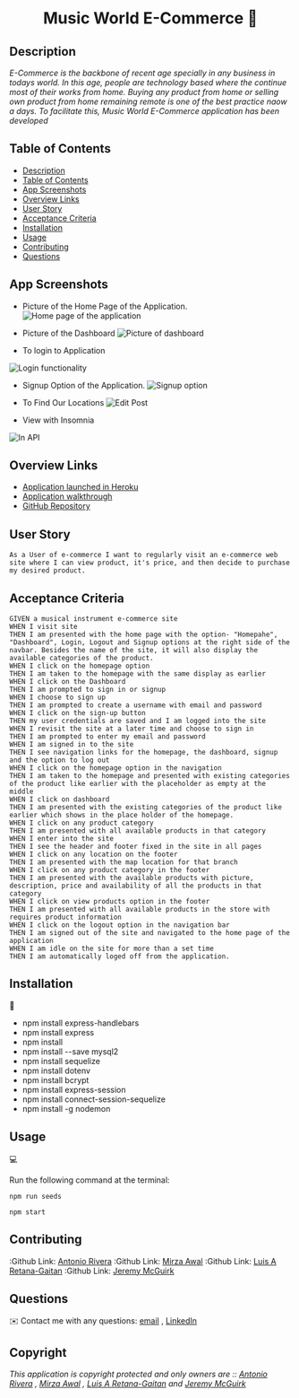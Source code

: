 <h1 align="center">Music World E-Commerce 👋</h1>

## Description

*E-Commerce is the backbone of recent age specially in any business in todays world. In this age, people are technology based where the continue most of their works from home. Buying any product from home or selling own product from home remaining remote is one of the best practice naow a days. To facilitate this, Music World E-Commerce application has been developed*


## Table of Contents

- [Description](#description)
- [Table of Contents](#table-of-contents)
- [App Screenshots](#app-screenshots)
- [Overview Links](#overview-links)
- [User Story](#user-story)
- [Acceptance Criteria](#acceptance-criteria)
- [Installation](#installation)
- [Usage](#usage)
- [Contributing](#contributing)
- [Questions](#questions)


## App Screenshots
- Picture of the Home Page of the Application.
![Home page of the application](./public/images/application-output/Homepage-display.JPG)

- Picture of the Dashboard
![Picture of dashboard](./public/images/application-output/Dashboard-display.JPG)

- To login to Application

![Login functionality](./public/images/application-output/Login-page.JPG)

- Signup Option of the Application.
![Signup option](./public/images/application-output/Signup-page.JPG)

- To Find Our Locations
![Edit Post](./public/images/application-output/Location-page.JPG)

- View with Insomnia

![In API](./public/images/application-output/Insomnia-API-View.JPG)


## Overview Links
- [Application launched in Heroku](https://music-world-ecommerce.herokuapp.com/)
- [Application walkthrough](https://watch.screencastify.com/v/9sRcfDbkBQJnXRCZYhMR)
- [GitHub Repository](https://mirzadev.github.io/music-world-ecommerce/)


## User Story
```text
As a User of e-commerce I want to regularly visit an e-commerce web site where I can view product, it's price, and then decide to purchase my desired product.
```

## Acceptance Criteria

```text
GIVEN a musical instrument e-commerce site
WHEN I visit site
THEN I am presented with the home page with the option- "Homepahe", "Dashboard", Login, Logout and Signup options at the right side of the navbar. Besides the name of the site, it will also display the available categories of the product.
WHEN I click on the homepage option
THEN I am taken to the homepage with the same display as earlier
WHEN I click on the Dashboard
THEN I am prompted to sign in or signup
WHEN I choose to sign up
THEN I am prompted to create a username with email and password
WHEN I click on the sign-up button
THEN my user credentials are saved and I am logged into the site
WHEN I revisit the site at a later time and choose to sign in
THEN I am prompted to enter my email and password
WHEN I am signed in to the site
THEN I see navigation links for the homepage, the dashboard, signup and the option to log out
WHEN I click on the homepage option in the navigation
THEN I am taken to the homepage and presented with existing categories of the product like earlier with the placeholder as empty at the middle
WHEN I click on dashboard
THEN I am presented with the existing categories of the product like earlier which shows in the place holder of the homepage.
WHEN I click on any product category
THEN I am presented with all available products in that category 
WHEN I enter into the site
THEN I see the header and footer fixed in the site in all pages 
WHEN I click on any location on the footer
THEN I am presented with the map location for that branch
WHEN I click on any product category in the footer
THEN I am presented with the available products with picture, description, price and availability of all the products in that category
WHEN I click on view products option in the footer
THEN I am presented with all available products in the store with requires product information
WHEN I click on the logout option in the navigation bar
THEN I am signed out of the site and navigated to the home page of the application
WHEN I am idle on the site for more than a set time
THEN I am automatically loged off from the application.
```

## Installation
💾     
- npm install express-handlebars
- npm install express
- npm install
- npm install --save mysql2
- npm install sequelize
- npm install dotenv
- npm install bcrypt
- npm install express-session
- npm install connect-session-sequelize
- npm install -g nodemon


## Usage
💻   
  
Run the following command at the terminal:

`npm run seeds`
  
`npm start`


## Contributing

:Github Link: [Antonio Rivera](https://github.com/rTonyCloud)
:Github Link: [Mirza Awal](https://github.com/mirzadev)
:Github Link: [Luis A Retana-Gaitan](https://github.com/lretana1)
:Github Link: [Jeremy McGuirk](https://github.com/Jeremymcg88)


## Questions
✉️ Contact me with any questions: [email](mailto:awal.mirza2016@gmail.com) , [LinkedIn](https://www.linkedin.com/in/mirza-awal-5972511b5/)<br />

## Copyright
*This application is copyright protected and only owners are 
:: [Antonio Rivera](https://github.com/rTonyCloud) , 
[Mirza Awal](https://github.com/mirzadev) ,
[Luis A Retana-Gaitan](https://github.com/lretana1) and
[Jeremy McGuirk](https://github.com/Jeremymcg88)*
